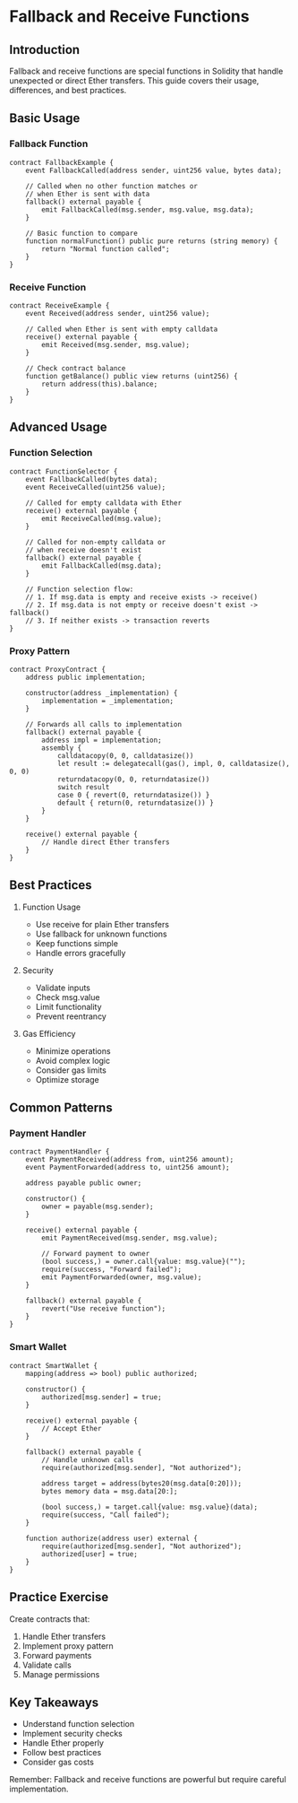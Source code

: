 # Fallback and Receive Functions

## Introduction

Fallback and receive functions are special functions in Solidity that handle unexpected or direct Ether transfers. This guide covers their usage, differences, and best practices.

## Basic Usage

### Fallback Function
```solidity
contract FallbackExample {
    event FallbackCalled(address sender, uint256 value, bytes data);
    
    // Called when no other function matches or
    // when Ether is sent with data
    fallback() external payable {
        emit FallbackCalled(msg.sender, msg.value, msg.data);
    }
    
    // Basic function to compare
    function normalFunction() public pure returns (string memory) {
        return "Normal function called";
    }
}
```

### Receive Function
```solidity
contract ReceiveExample {
    event Received(address sender, uint256 value);
    
    // Called when Ether is sent with empty calldata
    receive() external payable {
        emit Received(msg.sender, msg.value);
    }
    
    // Check contract balance
    function getBalance() public view returns (uint256) {
        return address(this).balance;
    }
}
```

## Advanced Usage

### Function Selection
```solidity
contract FunctionSelector {
    event FallbackCalled(bytes data);
    event ReceiveCalled(uint256 value);
    
    // Called for empty calldata with Ether
    receive() external payable {
        emit ReceiveCalled(msg.value);
    }
    
    // Called for non-empty calldata or
    // when receive doesn't exist
    fallback() external payable {
        emit FallbackCalled(msg.data);
    }
    
    // Function selection flow:
    // 1. If msg.data is empty and receive exists -> receive()
    // 2. If msg.data is not empty or receive doesn't exist -> fallback()
    // 3. If neither exists -> transaction reverts
}
```

### Proxy Pattern
```solidity
contract ProxyContract {
    address public implementation;
    
    constructor(address _implementation) {
        implementation = _implementation;
    }
    
    // Forwards all calls to implementation
    fallback() external payable {
        address impl = implementation;
        assembly {
            calldatacopy(0, 0, calldatasize())
            let result := delegatecall(gas(), impl, 0, calldatasize(), 0, 0)
            returndatacopy(0, 0, returndatasize())
            switch result
            case 0 { revert(0, returndatasize()) }
            default { return(0, returndatasize()) }
        }
    }
    
    receive() external payable {
        // Handle direct Ether transfers
    }
}
```

## Best Practices

1. Function Usage
   - Use receive for plain Ether transfers
   - Use fallback for unknown functions
   - Keep functions simple
   - Handle errors gracefully

2. Security
   - Validate inputs
   - Check msg.value
   - Limit functionality
   - Prevent reentrancy

3. Gas Efficiency
   - Minimize operations
   - Avoid complex logic
   - Consider gas limits
   - Optimize storage

## Common Patterns

### Payment Handler
```solidity
contract PaymentHandler {
    event PaymentReceived(address from, uint256 amount);
    event PaymentForwarded(address to, uint256 amount);
    
    address payable public owner;
    
    constructor() {
        owner = payable(msg.sender);
    }
    
    receive() external payable {
        emit PaymentReceived(msg.sender, msg.value);
        
        // Forward payment to owner
        (bool success,) = owner.call{value: msg.value}("");
        require(success, "Forward failed");
        emit PaymentForwarded(owner, msg.value);
    }
    
    fallback() external payable {
        revert("Use receive function");
    }
}
```

### Smart Wallet
```solidity
contract SmartWallet {
    mapping(address => bool) public authorized;
    
    constructor() {
        authorized[msg.sender] = true;
    }
    
    receive() external payable {
        // Accept Ether
    }
    
    fallback() external payable {
        // Handle unknown calls
        require(authorized[msg.sender], "Not authorized");
        
        address target = address(bytes20(msg.data[0:20]));
        bytes memory data = msg.data[20:];
        
        (bool success,) = target.call{value: msg.value}(data);
        require(success, "Call failed");
    }
    
    function authorize(address user) external {
        require(authorized[msg.sender], "Not authorized");
        authorized[user] = true;
    }
}
```

## Practice Exercise

Create contracts that:
1. Handle Ether transfers
2. Implement proxy pattern
3. Forward payments
4. Validate calls
5. Manage permissions

## Key Takeaways

- Understand function selection
- Implement security checks
- Handle Ether properly
- Follow best practices
- Consider gas costs

Remember: Fallback and receive functions are powerful but require careful implementation. 